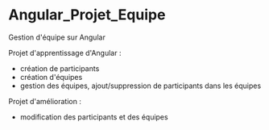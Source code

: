# Angular_Projet_Equipe
Gestion d'équipe sur Angular

Projet d'apprentissage d'Angular :
- création de participants
- création d'équipes
- gestion des équipes, ajout/suppression de participants dans les équipes

Projet d'amélioration :
- modification des participants et des équipes
